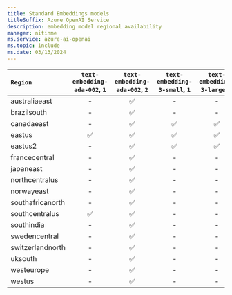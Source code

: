 ```yaml
---
title: Standard Embeddings models
titleSuffix: Azure OpenAI Service
description: embedding model regional availability
manager: nitinme
ms.service: azure-ai-openai
ms.topic: include
ms.date: 03/13/2024
---
```


| `Region`   | `text-embedding-ada-002`, `1`   | `text-embedding-ada-002`, `2`   | `text-embedding-3-small`, `1`   | `text-embedding-3-large`, `1`   |
|:-----------------|:---------------------------------:|:---------------------------------:|:---------------------------------:|:---------------------------------:|
| australiaeast    | -                             | ✅                              | -                             | -                             |
| brazilsouth      | -                             | ✅                              | -                             | -                             |
| canadaeast       | -                             | ✅                              | ✅                              | ✅                              |
| eastus           | ✅                              | ✅                              | ✅                              | ✅                              |
| eastus2          | -                             | ✅                              | ✅                              | ✅                              |
| francecentral    | -                             | ✅                              | -                             | -                             |
| japaneast        | -                             | ✅                              | -                             | -                             |
| northcentralus   | -                             | ✅                              | -                             | -                             |
| norwayeast       | -                             | ✅                              | -                             | -                             |
| southafricanorth | -                             | ✅                              | -                             | -                             |
| southcentralus   | ✅                              | ✅                              | -                             | -                             |
| southindia       | -                             | ✅                              | -                             | -                             |
| swedencentral    | -                             | ✅                              | -                             | -                             |
| switzerlandnorth | -                             | ✅                              | -                             | -                             |
| uksouth          | -                             | ✅                              | -                             | -                             |
| westeurope       | -                             | ✅                              | -                             | -                             |
| westus           | -                             | ✅                              | -                             | -                             |